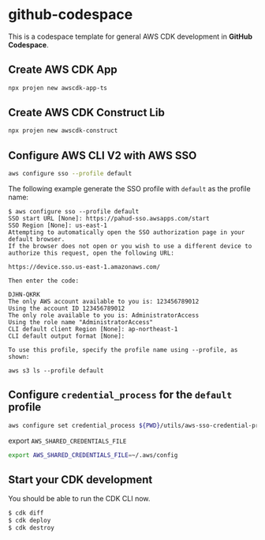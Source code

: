 # github-codespace

This is a codespace template for general AWS CDK development in **GitHub Codespace**.


## Create AWS CDK App

```bash
npx projen new awscdk-app-ts
```

## Create AWS CDK Construct Lib

```bash
npx projen new awscdk-construct
```

## Configure AWS CLI V2 with AWS SSO

```bash
aws configure sso --profile default
```

The following example generate the SSO profile with `default` as the profile name:

```
$ aws configure sso --profile default
SSO start URL [None]: https://pahud-sso.awsapps.com/start                                                                                                                               
SSO Region [None]: us-east-1                                                                                                                                                            
Attempting to automatically open the SSO authorization page in your default browser.
If the browser does not open or you wish to use a different device to authorize this request, open the following URL:

https://device.sso.us-east-1.amazonaws.com/

Then enter the code:

DJHN-QKRK
The only AWS account available to you is: 123456789012
Using the account ID 123456789012
The only role available to you is: AdministratorAccess
Using the role name "AdministratorAccess"
CLI default client Region [None]: ap-northeast-1                                                                     
CLI default output format [None]:                                                                                    

To use this profile, specify the profile name using --profile, as shown:

aws s3 ls --profile default        
```

## Configure `credential_process` for the `default` profile

```sh
aws configure set credential_process ${PWD}/utils/aws-sso-credential-process
```

export `AWS_SHARED_CREDENTIALS_FILE` 

```sh
export AWS_SHARED_CREDENTIALS_FILE=~/.aws/config
```

## Start your CDK development

You should be able to run the CDK CLI now.

```sh
$ cdk diff
$ cdk deploy
$ cdk destroy
```